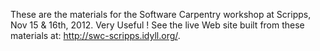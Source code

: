 These are the materials for the Software Carpentry workshop at Scripps, Nov 15 & 16th, 2012.
Very Useful !
See the live Web site built from these materials at: http://swc-scripps.idyll.org/.
